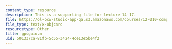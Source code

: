 ```yaml
---
content_type: resource
description: This is a supporting file for lecture 14-17.
file: https://ol-ocw-studio-app-qa.s3.amazonaws.com/courses/12-010-computational-methods-of-scientific-programming-fall-2011/501337ca81fb5c5534244ce13e5be4f2_gpsguio.m
file_type: text/x-objcsrc
resourcetype: Other
title: gpsguio.m
uid: 501337ca-81fb-5c55-3424-4ce13e5be4f2
---
```


